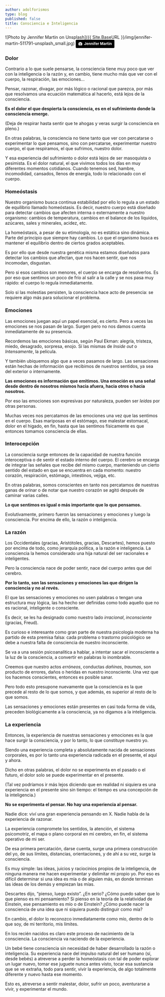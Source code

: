 ```yaml
---
author: adolforismos
type: blog
published: false
title: Consciencia e Inteligencia
---
```


![Photo by Jennifer Martin on Unsplash]({{ Site.BaseURL }}/img/jennifer-martin-511791-unsplash_small.jpg)
<a style="background-color:black;color:white;text-decoration:none;padding:4px 6px;font-family:-apple-system, BlinkMacSystemFont, &quot;San Francisco&quot;, &quot;Helvetica Neue&quot;, Helvetica, Ubuntu, Roboto, Noto, &quot;Segoe UI&quot;, Arial, sans-serif;font-size:12px;font-weight:bold;line-height:1.2;display:inline-block;border-radius:3px;" href="https://unsplash.com/@jennifermartinphoto?utm_medium=referral&amp;utm_campaign=photographer-credit&amp;utm_content=creditBadge" target="_blank" rel="noopener noreferrer" title="Download free do whatever you want high-resolution photos from Jennifer Martin"><span style="display:inline-block;padding:2px 3px;"><svg xmlns="http://www.w3.org/2000/svg" style="height:12px;width:auto;position:relative;vertical-align:middle;top:-1px;fill:white;" viewBox="0 0 32 32"><title>unsplash-logo</title><path d="M20.8 18.1c0 2.7-2.2 4.8-4.8 4.8s-4.8-2.1-4.8-4.8c0-2.7 2.2-4.8 4.8-4.8 2.7.1 4.8 2.2 4.8 4.8zm11.2-7.4v14.9c0 2.3-1.9 4.3-4.3 4.3h-23.4c-2.4 0-4.3-1.9-4.3-4.3v-15c0-2.3 1.9-4.3 4.3-4.3h3.7l.8-2.3c.4-1.1 1.7-2 2.9-2h8.6c1.2 0 2.5.9 2.9 2l.8 2.4h3.7c2.4 0 4.3 1.9 4.3 4.3zm-8.6 7.5c0-4.1-3.3-7.5-7.5-7.5-4.1 0-7.5 3.4-7.5 7.5s3.3 7.5 7.5 7.5c4.2-.1 7.5-3.4 7.5-7.5z"></path></svg></span><span style="display:inline-block;padding:2px 3px;">Jennifer Martin</span></a>

### Dolor

Contrario a lo que suele pensarse, la consciencia tiene muy poco que ver con la inteligencia o la razón y, en cambio, tiene mucho más que ver con el cuerpo, la respiración, las emociones...

Pensar, razonar, divagar, por más lógico o racional que parezca, por más que resolvamos una ecuación matemática al hacerlo, está lejos de la consciencia.

**Es el dolor el que despierta la consciencia, es en el sufrimiento donde la consciencia emerge.**

(Deja de respirar hasta sentir que te ahogas y veras surgir la consciencia en pleno.)

En otras palabras, la consciencia no tiene tanto que ver con percatarse o experimentar lo que pensamos, sino con percatarse, experimentar nuestro cuerpo, el que respiramos, el que sufrimos, nuestro dolor.

Y esa experiencia del sufrimiento o dolor está lejos de ser masoquista o pesimista. Es el dolor natural, el que vivimos todos los días en muy diferentes momentos cotidianos. Cuando tenemos sed, hambre, incomodidad, cansados, llenos de energía, todo lo relacionado con el cuerpo.

### Homeóstasis

Nuestro organismo busca continua estabilidad por ello lo regula a un estado de equilibrio llamado homeóstasis. Es decir, nuestro cuerpo está diseñado para detectar cambios que afecten interna o externamente a nuestro organismo: cambios de temperatura, cambios en el balance de los líquidos, azúcares, sales y minerales, acidez, etc.

La homeóstasis, a pesar de su etimología, no es estática sino dinámica. Parte del principio que siempre hay cambios. Lo que el organismo busca es mantener el equilibrio dentro de ciertos grados aceptables.

Es por ello que desde nuestra genética misma estamos diseñados para detectar los cambios que afectan, que nos hacen sentir, que nos incomodan, disgustan. 

Pero si esos cambios son menores, el cuerpo se encarga de resolverlos. Es por eso que sentimos un poco de frío al salir a la calle y se nos pasa muy rápido: el cuerpo lo regula inmediatamente. 

Solo si las molestias persisten, la consciencia hace acto de presencia: se requiere algo más para solucionar el problema.

### Emociones

Las emociones juegan aquí un papel esencial, es cierto. Pero a veces las emociones se nos pasan de largo. Surgen pero no nos damos cuenta inmediatamente de su presencia. 

Recordemos las emociones básicas, según Paul Ekman: alegría, tristeza, miedo, desagrado, sorpresa, enojo. Sí las mismas de *Inside out* o *Intensamente*, la película.

Y también ubiquemos algo que a veces pasamos de largo. Las sensaciones están hechas de información que recibimos de nuestros sentidos, ya sea del exterior o internamente.

**Las emociones es información que emitimos. Una emoción es una señal desde dentro de nosotros mismos hacia afuera, hacia otros o hacia nosotros.**

Por eso las emociones son expresivas por naturaleza, pueden ser *leídas* por otras personas. 

Muchas veces nos percatamos de las emociones una vez que las sentimos en el cuerpo. Esas mariposas en el estómago, ese malestar estomacal, dolor en el higado, en fin, hasta que las sentimos físicamente es que entonces tomamos consciencia de ellas.

### Interocepción

La consciencia surge entonces de la capacidad de nuestra función interoceptiva o de sentir el estado interno del cuerpo. El cerebro se encarga de integrar las señales que recibe del mismo cuerpo, manteniendo un cierto sentido del estado en que se encuentra en cada momento: nuestro corazón, respiración, estómago, intestinos, vejiga, etc.

En otras palabras, somos conscientes en tanto nos percatamos de nuestras ganas de orinar o de notar que nuestro corazón se agitó después de caminar varias calles.

**Lo que sentimos es igual o más importante que lo que pensamos.**

Evolutivamente, primero fueron las sensaciones y emociones y luego la consciencia. Por encima de ello, la razón o inteligencia.

### La razón

Los Occidentales (gracias, Aristótoles, gracias, Descartes), hemos puesto por encima de todo, como jerarquía política, a la razón e inteligencia. La consciencia la hemos considerado una hija natural del ser racionales e inteligentes.

Pero la consciencia nace de poder sentir, nace del cuerpo antes que del cerebro.

**Por lo tanto, son las sensaciones y emociones las que dirigen la consciencia y no al revés.**

El que las sensaciones y emociones no usen palabras o tengan una estructura muy lógica, las ha hecho ser definidas como todo aquello que no es racional, inteligente o consciente. 

Es decir, se les ha designado como nuestro lado *irracional*, *inconsciente* (gracias, Freud).

Es curioso e interesante como gran parte de nuestra psicología moderna ha partido de esta premisa falsa: cada problema o trastorno psicológico se debe a nuestra falta de consciencia de nuestro inconsciente. 

Se va a una sesión psicoanalítica a hablar, a intentar sacar el inconsciente a la luz de la consciencia, a convertir en palabras lo inombrable.

Creemos que nuestro actos *erróneos*, conductas *dañinas*, *traumas*, son producto de errores, daños o heridas en nuestro inconsciente. Una vez que los hacemos conscientes, entonces es posible sanar.

Pero todo esto presupone nuevamente que la consciencia es la que precede al resto de lo que somos, y que además, es superior al resto de lo que somos.

Las sensaciones y emociones están presentes en casi toda forma de vida, preceden biológicamente a la consciencia, ya no digamos a la inteligencia.

### La experiencia

Entonces, la experiencia de nuestras sensaciones y emociones es la que hace surgir la consciencia, y por lo tanto, lo que constituye nuestro yo.

Siendo una experiencia completa y absolutamente nacida de sensaciones corporales, es por lo tanto una experiencia radicada en el presente, el aquí y ahora.

Dicho en otras palabras, el dolor no se experimenta en el pasado o el futuro, el dolor solo se puede experimentar en el presente.

(Tal vez podríamos ir más lejos diciendo que en realidad ni siquiera es una experiencia en el presente sino sin tiempo: el tiempo es una concepción de la inteligencia.)

**No se experimenta el pensar. No hay una experiencia al pensar.**

Nadie dice: viví una gran experiencia pensando en X. Nadie habla de la experiencia de razonar.

La experiencia compromete los sentidos, la atención, el sistema psicomotriz, el mapa o plano corporal en mi cerebro, en fin, el sistema operativo de mi ser.

De esa primera percatación, darse cuenta, surge una primera construcción del yo, de sus límites, distancias, orientaciones, y de ahí a su vez, surge la consciencia.

Es muy simple: las ideas, juicios y raciocinios propios de la inteligencia, de ninguna manera me hacen experimentar y delimitar mi propio yo. Por eso es difícil determinar si una idea es mía o de alguien más, en donde terminan las ideas de los demás y empiezan las mías. 

Descartes dijo, “pienso, luego existo”. ¿En serio? ¿Cómo puedo saber que lo que pienso es mi pensamiento? Si pienso en la teoría de la relatividad de Einstein, ese pensamiento es mío o de Einstein? ¿Cómo puede nacer la consciencia de una idea que ni siquiera puedo distinguir como mía?

En cambio, el dolor lo reconozco inmediatamente como mío, dentro de lo que soy, de mi territorio, mis límites. 

En los recién nacidos es claro este proceso de nacimiento de la consciencia. La consciencia va naciendo de la experiencia. 

Un bebé tiene consciencia sin necesidad de haber desarrollado la razón o inteligencia. Su experiencia nace del impulso natural del ser humano (sí, desde bebés) a atreverse a perder la homeóstasis con tal de poder explorar un lugar nuevo, tomar ese juguete nunca antes visto, tocar esa sustancia que se ve extraña, todo para sentir, vivir la experiencia, de algo totalmente diferente y nuevo hasta ese momento. 

Esto es, atreverse a sentir malestar, dolor, sufrir un poco, aventurarse a vivir, y experimentar el mundo.


